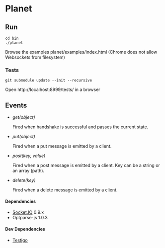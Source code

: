 # Planet

Run
---

	cd bin
	./planet

Browse the examples planet/examples/index.html
(Chrome does not allow Websockets from filesystem)


### Tests

	git submodule update --init --recursive

Open http://localhost:8999/tests/ in a browser


Events
------

- *get(object)*

  Fired when handshake is successful and passes the current state.

- *put(object)*

  Fired when a put message is emitted by a client.

- *post(key, value)*

  Fired when a post message is emitted by a client. Key can be a string or an array (path).

- *delete(key)*

  Fired when a delete message is emitted by a client.


#### Dependencies

  - [Socket.IO](http://socket.io/) 0.9.x
  - Optparse-js 1.0.3


#### Dev Dependencies
  - [Testigo](https://github.com/keeto/testigo)
